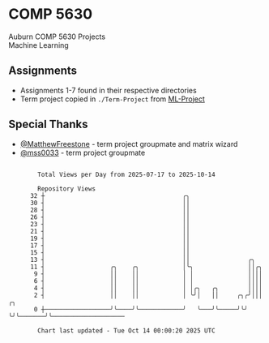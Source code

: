 # COMP 5630
Auburn COMP 5630 Projects  
Machine Learning

## Assignments
- Assignments 1-7 found in their respective directories
- Term project copied in `./Term-Project` from [ML-Project](https://github.com/wumphlett/ML-Project)

## Special Thanks
- [@MatthewFreestone](https://github.com/MatthewFreestone) - term project groupmate and matrix wizard
- [@mss0033](https://github.com/mss0033) - term project groupmate

```

        Total Views per Day from 2025-07-17 to 2025-10-14

        Repository Views
      32 ┼                                      ╭╮
      30 ┤                                      ││
      28 ┤                                      ││
      26 ┤                                      ││
      23 ┤                                      ││
      21 ┤                                      ││
      19 ┤                                      ││
      17 ┤                                      ││
      15 ┤                                      ││
      13 ┤                                      ││                ╭╮
      11 ┤                  ╭╮    ╭╮            │╰╮               ││╭╮
       9 ┤                  ││    ││            │ │               ││││
       6 ┤                  ││    ││            │ │               ││││
       4 ┤                  ││    ││            │ │╭╮   ╭╮        ││││
       2 ┤                  ││    ││            │ ╰╯│   ││     ╭╮╭╯│││       ╭╮
       0 ┼──────────────────╯╰────╯╰────────────╯   ╰───╯╰─────╯╰╯ ╰╯╰───────╯╰────────────────────

        Chart last updated - Tue Oct 14 00:00:20 2025 UTC
        
```
